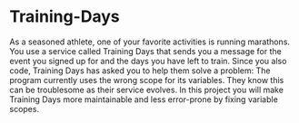 # Training-Days
As a seasoned athlete, one of your favorite activities is running marathons. You use a service called Training Days that sends you a message for the event you signed up for and the days you have left to train.  Since you also code, Training Days has asked you to help them solve a problem: The program currently uses the wrong scope for its variables. They know this can be troublesome as their service evolves. In this project you will make Training Days more maintainable and less error-prone by fixing variable scopes.
